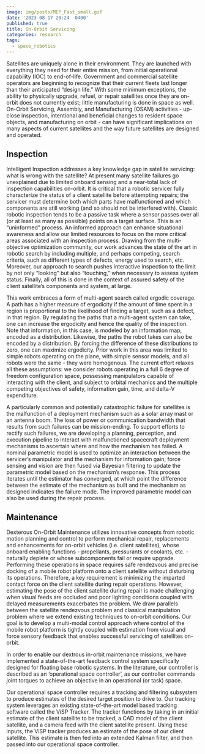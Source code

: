 ```yaml
---
image: img/posts/MEP_Fast_small.gif
date: '2023-08-17 20:24 -0400'
published: true
title: On-Orbit Servicing
categories: research
tags:
  - space_robotics
---
```

Satellites are uniquely alone in their environment. They are launched with everything they need for their entire mission, from initial operational capability (IOC) to end-of-life. Government and commercial satellite operators are beginning to recognize that their current fleets last longer than their anticipated “design life.” With some minimum exceptions, the ability to physically upgrade, refuel, or repair satellites once they are on-orbit does not currently exist; little manufacturing is done in space as well. On-Orbit Servicing, Assembly, and Manufacturing (OSAM) activities - up-close inspection, intentional and beneficial changes to resident space objects, and manufacturing on orbit - can have significant implications on many aspects of current satellites and the way future satellites are designed and operated.


## Inspection
Intelligent Inspection addresses a key knowledge gap in satellite servicing: what is wrong with the satellite? At present many satellite failures go unexplained due to limited onboard sensing and a near-total lack of inspection capabilities on-orbit. It is critical that a robotic servicer fully characterize the status of a client satellite before attempting repairs; the servicer must determine both which parts have malfunctioned and which components are still working (and so should not be interfered with). Classic robotic inspection tends to be a passive task where a sensor passes over all (or at least as many as possible) points on a target surface. This is an “uninformed” process. An informed approach can enhance situational awareness and allow our limited resources to focus on the more critical areas associated with an inspection process. Drawing from the multi-objective optimization community, our work advances the state of the art in robotic search by including multiple, and perhaps competing, search criteria, such as different types of defects, energy used to search, etc. Moreover, our approach to search pushes interactive inspection to the limit by not only “looking” but also “touching,” when necessary to assess system status. Finally, all of this is done in the context of assured safety of the client satellite’s components and system, at large.

This work embraces a form of multi-agent search called ergodic coverage. A path has a higher measure of ergodicity if the amount of time spent in a region is proportional to the likelihood of finding a target, such as a defect, in that region. By regulating the paths that a multi-agent system can take, one can increase the ergodicity and hence the quality of the inspection. Note that information, in this case, is modeled by an information map, encoded as a distribution. Likewise, the paths the robot takes can also be encoded by a distribution. By forcing the difference of these distributions to zero, one can maximize ergodicity. Prior work in this area was limited to simple robots operating on the plane, with simple sensor models, and all robots were the same - they were homogenous. The current effort relaxes all these assumptions: we consider robots operating in a full 6 degree of freedom configuration space, possessing manipulators capable of interacting with the client, and subject to orbital mechanics and the multiple competing objectives of safety, information gain, time, and delta-V expenditure.

A particularly common and potentially catastrophic failure for satellites is the malfunction of a deployment mechanism such as a solar array mast or an antenna boom. The loss of power or communication bandwidth that results from such failures can be mission-ending. To support efforts to rectify such failures, we are developing a planning, perception, and execution pipeline to interact with malfunctioned spacecraft deployment mechanisms to ascertain where and how the mechanism has failed. A nominal parametric model is used to optimize an interaction between the servicer’s manipulator and the mechanism for information gain; force sensing and vision are then fused via Bayesian filtering to update the parametric model based on the mechanism’s response. This process iterates until the estimator has converged, at which point the difference between the estimate of the mechanism as built and the mechanism as designed indicates the failure mode. The improved parametric model can also be used during the repair process.

## Maintenance
Dexterous On-Orbit Maintenance utilizes innovative concepts from robotic motion planning and control to perform mechanical repair, replacements and enhancements for on-orbit vehicles (i.e. client satellites), whose onboard enabling functions - propellants, pressurants or coolants, etc. - naturally deplete or whose subcomponents fail or require upgrade. Performing these operations in space requires safe rendezvous and precise docking of a mobile robot platform onto a client satellite without disturbing its operations. Therefore, a key requirement is minimizing the imparted contact force on the client satellite during repair operations. However, estimating the pose of the client satellite during repair is made challenging when visual feeds are occluded and poor lighting conditions coupled with delayed measurements exacerbates the problem. We draw parallels between the satellite rendezvous problem and classical manipulation problem where we extend existing techniques to on-orbit conditions. Our goal is to develop a multi-modal control approach where control of the mobile robot platform is tightly coupled with estimation from visual and force sensory feedback that enables successful servicing of satellites on-orbit.

In order to enable our dextrous in-orbit maintenance missions, we have implemented a state-of-the-art feedback control system specifically designed for floating base robotic systems. In the literature, our controller is described as an ‘operational space controller’, as our controller commands joint torques to achieve an objective in an operational (or task) space. 

Our operational space controller requires a tracking and filtering subsystem to produce estimates of the desired target position to drive to. Our tracking system leverages an existing state-of-the-art model based tracking software called the ViSP Tracker. The tracker functions by taking in an initial estimate of the client satellite to be tracked, a CAD model of the client satellite, and a camera feed with the client satellite present. Using these inputs, the ViSP tracker produces an estimate of the pose of our client satellite. This estimate is then fed into an extended Kalman filter, and then passed into our operational space controller.  
